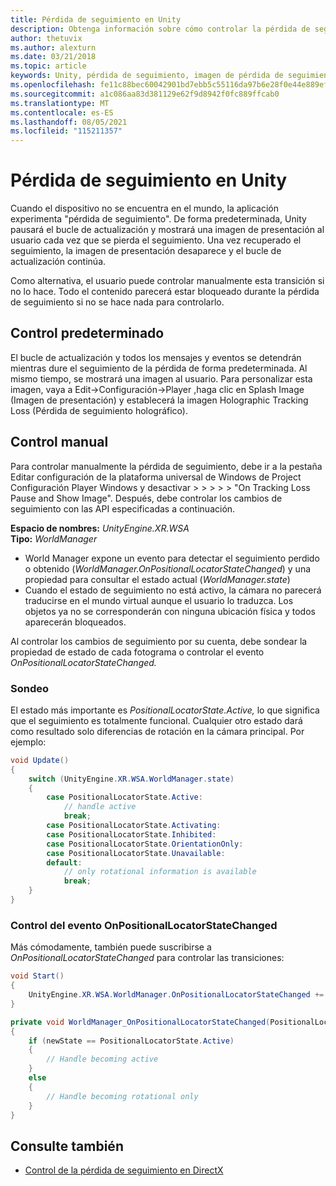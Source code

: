 ```yaml
---
title: Pérdida de seguimiento en Unity
description: Obtenga información sobre cómo controlar la pérdida de seguimiento manual y predeterminada dentro de una aplicación de realidad mixta de Unity.
author: thetuvix
ms.author: alexturn
ms.date: 03/21/2018
ms.topic: article
keywords: Unity, pérdida de seguimiento, imagen de pérdida de seguimiento, sondeo, casco de realidad mixta, casco de realidad mixta de Windows, casco de realidad virtual
ms.openlocfilehash: fe11c88bec60042901bd7ebb5c55116da97b6e28f0e44e889ef517a03d67245a
ms.sourcegitcommit: a1c086aa83d381129e62f9d8942f0fc889ffcab0
ms.translationtype: MT
ms.contentlocale: es-ES
ms.lasthandoff: 08/05/2021
ms.locfileid: "115211357"
---
```

# <a name="tracking-loss-in-unity"></a>Pérdida de seguimiento en Unity

Cuando el dispositivo no se encuentra en el mundo, la aplicación experimenta "pérdida de seguimiento". De forma predeterminada, Unity pausará el bucle de actualización y mostrará una imagen de presentación al usuario cada vez que se pierda el seguimiento. Una vez recuperado el seguimiento, la imagen de presentación desaparece y el bucle de actualización continúa.

Como alternativa, el usuario puede controlar manualmente esta transición si no lo hace. Todo el contenido parecerá estar bloqueado durante la pérdida de seguimiento si no se hace nada para controlarlo.

## <a name="default-handling"></a>Control predeterminado

El bucle de actualización y todos los mensajes y eventos se detendrán mientras dure el seguimiento de la pérdida de forma predeterminada. Al mismo tiempo, se mostrará una imagen al usuario. Para personalizar esta imagen, vaya a Edit->Configuración->Player ,haga clic en Splash Image (Imagen de presentación) y establecerá la imagen Holographic Tracking Loss (Pérdida de seguimiento holográfico).

## <a name="manual-handling"></a>Control manual

Para controlar manualmente la pérdida de seguimiento, debe ir a la pestaña Editar configuración de la plataforma universal de Windows de Project Configuración Player Windows y desactivar  >    >    >    >    >  "On Tracking Loss Pause and Show Image". Después, debe controlar los cambios de seguimiento con las API especificadas a continuación.

**Espacio de nombres:** *UnityEngine.XR.WSA*<br>
**Tipo:** *WorldManager*

* World Manager expone un evento para detectar el seguimiento perdido o obtenido (*WorldManager.OnPositionalLocatorStateChanged*) y una propiedad para consultar el estado actual (*WorldManager.state*)
* Cuando el estado de seguimiento no está activo, la cámara no parecerá traducirse en el mundo virtual aunque el usuario lo traduzca. Los objetos ya no se corresponderán con ninguna ubicación física y todos aparecerán bloqueados.

Al controlar los cambios de seguimiento por su cuenta, debe sondear la propiedad de estado de cada fotograma o controlar el evento *OnPositionalLocatorStateChanged.*

### <a name="polling"></a>Sondeo

El estado más importante es *PositionalLocatorState.Active,* lo que significa que el seguimiento es totalmente funcional. Cualquier otro estado dará como resultado solo diferencias de rotación en la cámara principal. Por ejemplo:

```cs
void Update()
{
    switch (UnityEngine.XR.WSA.WorldManager.state)
    {
        case PositionalLocatorState.Active:
            // handle active
            break;
        case PositionalLocatorState.Activating:
        case PositionalLocatorState.Inhibited:
        case PositionalLocatorState.OrientationOnly:
        case PositionalLocatorState.Unavailable:
        default:
            // only rotational information is available
            break;
    }
}
```

### <a name="handling-the-onpositionallocatorstatechanged-event"></a>Control del evento OnPositionalLocatorStateChanged

Más cómodamente, también puede suscribirse a *OnPositionalLocatorStateChanged* para controlar las transiciones:

```cs
void Start()
{
    UnityEngine.XR.WSA.WorldManager.OnPositionalLocatorStateChanged += WorldManager_OnPositionalLocatorStateChanged;
}

private void WorldManager_OnPositionalLocatorStateChanged(PositionalLocatorState oldState, PositionalLocatorState newState)
{
    if (newState == PositionalLocatorState.Active)
    {
        // Handle becoming active
    }
    else
    {
        // Handle becoming rotational only
    }
}
```

## <a name="see-also"></a>Consulte también

* [Control de la pérdida de seguimiento en DirectX](../native/coordinate-systems-in-directx.md#handling-tracking-loss)
